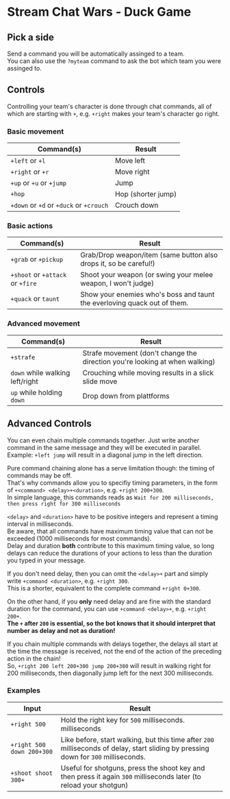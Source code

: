 # Stream Chat Wars - Duck Game

## Pick a side

Send a command you will be automatically assinged to a team. \
You can also use the `?myteam` command to ask the bot which team you were assinged to.

## Controls

Controlling your team's character is done through chat commands,
all of which are starting with `+`, e.g. `+right` makes your team's character go right.

### Basic movement

| Command(s)                              | Result             |
|-----------------------------------------|--------------------|
| `+left` or `+l`                         | Move left          |
| `+right` or `+r`                        | Move right         |
| `+up` or `+u` or `+jump`                | Jump               |
| `+hop`                                  | Hop (shorter jump) |
| `+down` or `+d` or `+duck` or `+crouch` | Crouch down        |

### Basic actions

| Command(s)                       | Result                                                                   |
|----------------------------------|--------------------------------------------------------------------------|
| `+grab` or `+pickup`             | Grab/Drop weapon/item (same button also drops it, so be careful!)        |
| `+shoot` or `+attack` or `+fire` | Shoot your weapon (or swing your melee weapon, I won't judge)            |
| `+quack` or `taunt`              | Show your enemies who's boss and taunt the everloving quack out of them. |


### Advanced movement

| Command(s)                      | Result                                                                      |
|---------------------------------|-----------------------------------------------------------------------------|
| `+strafe`                       | Strafe movement (don't change the direction you're looking at when walking) |
| `down` while walking left/right | Crouching while moving results in a slick slide move                        |
| `up` while holding `down`       | Drop down from plattforms                                                   |

## Advanced Controls

You can even chain multiple commands together.
Just write another command in the same message and they will be executed in parallel. \
Example: `+left jump` will result in a diagonal jump in the left direction.

Pure command chaining alone has a serve limitation though: the timing of commands may be off. \
That's why commands allow you to specifiy timing parameters, in the form of `+<command> <delay>+<duration>`, e.g. `+right 200+300`. \
In simple language, this commands reads as `Wait for 200 milliseconds, then press right for 300 milliseconds`

`<delay>` and `<duration>` have to be positive integers and represent a timing interval in milliseconds. \
Be aware, that all commands have maximum timing value that can not be exceeded (1000 milliseconds for most commands). \
Delay and duration **both** contribute to this maximum timing value, so long delays can reduce the durations of your actions to less than the duration you typed in your message.

If you don't need delay, then you can omit the `<delay>+` part and simply write `+command <duration>`, e.g. `+right 300`. \
This is a shorter, equivalent to the complete command `+right 0+300`.

On the other hand, if you **only** need delay and are fine with the standard duration for the command, you can use `+command <delay>+`, e.g. `+right 200+`. \
**The `+` after `200` is essential, so the bot knows that it should interpret that number as delay and not as duration!**

If you chain multiple commands with delays together, the delays all start at the time the message is received, not the end of the action of the preceding action in the chain! \
So, `+right 200 left 200+300 jump 200+300` will result in walking right for 200 milliseconds, then diagonally jump left for the next 300 milliseconds.


### Examples

| Input                     | Result                                                                                                                              |
|---------------------------|-------------------------------------------------------------------------------------------------------------------------------------|
| `+right 500`              | Hold the right key for `500` milliseconds. milliseconds                                                                                            |
| `+right 500 down 200+300` | Like before, start walking, but this time after `200` milliseconds of delay, start sliding by pressing down for `300` milliseconds. |
| `+shoot shoot 300+`       | Useful for shotguns, press the shoot key and then press it again `300` milliseconds later (to reload your shotgun)                  |
